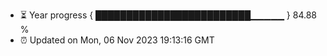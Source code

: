 - ⏳ Year progress { █████████████████████████▁▁▁▁▁ } 84.88 %
- ⏰ Updated on Mon, 06 Nov 2023 19:13:16 GMT

